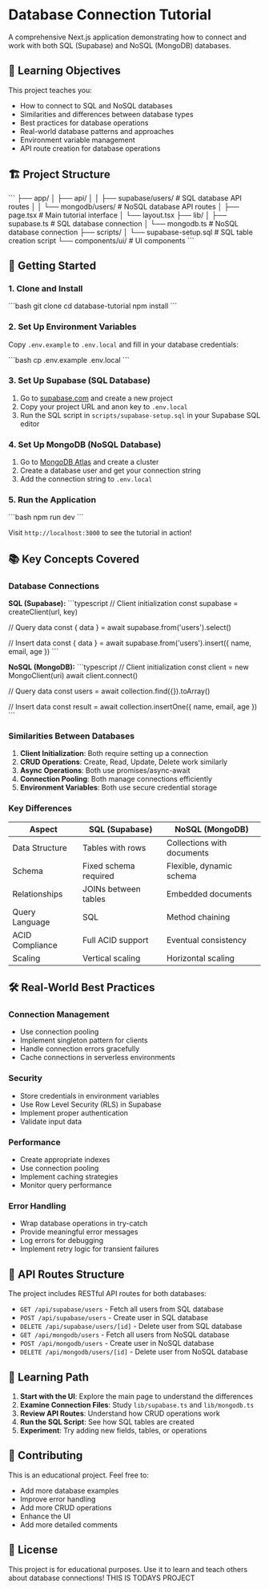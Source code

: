 # Database Connection Tutorial

A comprehensive Next.js application demonstrating how to connect and work with both SQL (Supabase) and NoSQL (MongoDB) databases.

## 🎯 Learning Objectives

This project teaches you:
- How to connect to SQL and NoSQL databases
- Similarities and differences between database types
- Best practices for database operations
- Real-world database patterns and approaches
- Environment variable management
- API route creation for database operations

## 🏗️ Project Structure

\`\`\`
├── app/
│   ├── api/
│   │   ├── supabase/users/     # SQL database API routes
│   │   └── mongodb/users/      # NoSQL database API routes
│   ├── page.tsx                # Main tutorial interface
│   └── layout.tsx
├── lib/
│   ├── supabase.ts            # SQL database connection
│   └── mongodb.ts             # NoSQL database connection
├── scripts/
│   └── supabase-setup.sql     # SQL table creation script
└── components/ui/             # UI components
\`\`\`

## 🚀 Getting Started

### 1. Clone and Install

\`\`\`bash
git clone <your-repo>
cd database-tutorial
npm install
\`\`\`

### 2. Set Up Environment Variables

Copy `.env.example` to `.env.local` and fill in your database credentials:

\`\`\`bash
cp .env.example .env.local
\`\`\`

### 3. Set Up Supabase (SQL Database)

1. Go to [supabase.com](https://supabase.com) and create a new project
2. Copy your project URL and anon key to `.env.local`
3. Run the SQL script in `scripts/supabase-setup.sql` in your Supabase SQL editor

### 4. Set Up MongoDB (NoSQL Database)

1. Go to [MongoDB Atlas](https://cloud.mongodb.com) and create a cluster
2. Create a database user and get your connection string
3. Add the connection string to `.env.local`

### 5. Run the Application

\`\`\`bash
npm run dev
\`\`\`

Visit `http://localhost:3000` to see the tutorial in action!

## 📚 Key Concepts Covered

### Database Connections

**SQL (Supabase):**
\`\`\`typescript
// Client initialization
const supabase = createClient(url, key)

// Query data
const { data } = await supabase.from('users').select()

// Insert data
const { data } = await supabase.from('users').insert({ name, email, age })
\`\`\`

**NoSQL (MongoDB):**
\`\`\`typescript
// Client initialization
const client = new MongoClient(uri)
await client.connect()

// Query data
const users = await collection.find({}).toArray()

// Insert data
const result = await collection.insertOne({ name, email, age })
\`\`\`

### Similarities Between Databases

1. **Client Initialization**: Both require setting up a connection
2. **CRUD Operations**: Create, Read, Update, Delete work similarly
3. **Async Operations**: Both use promises/async-await
4. **Connection Pooling**: Both manage connections efficiently
5. **Environment Variables**: Both use secure credential storage

### Key Differences

| Aspect | SQL (Supabase) | NoSQL (MongoDB) |
|--------|----------------|-----------------|
| Data Structure | Tables with rows | Collections with documents |
| Schema | Fixed schema required | Flexible, dynamic schema |
| Relationships | JOINs between tables | Embedded documents |
| Query Language | SQL | Method chaining |
| ACID Compliance | Full ACID support | Eventual consistency |
| Scaling | Vertical scaling | Horizontal scaling |

## 🛠️ Real-World Best Practices

### Connection Management
- Use connection pooling
- Implement singleton pattern for clients
- Handle connection errors gracefully
- Cache connections in serverless environments

### Security
- Store credentials in environment variables
- Use Row Level Security (RLS) in Supabase
- Implement proper authentication
- Validate input data

### Performance
- Create appropriate indexes
- Use connection pooling
- Implement caching strategies
- Monitor query performance

### Error Handling
- Wrap database operations in try-catch
- Provide meaningful error messages
- Log errors for debugging
- Implement retry logic for transient failures

## 🔧 API Routes Structure

The project includes RESTful API routes for both databases:

- `GET /api/supabase/users` - Fetch all users from SQL database
- `POST /api/supabase/users` - Create user in SQL database
- `DELETE /api/supabase/users/[id]` - Delete user from SQL database
- `GET /api/mongodb/users` - Fetch all users from NoSQL database
- `POST /api/mongodb/users` - Create user in NoSQL database
- `DELETE /api/mongodb/users/[id]` - Delete user from NoSQL database

## 📖 Learning Path

1. **Start with the UI**: Explore the main page to understand the differences
2. **Examine Connection Files**: Study `lib/supabase.ts` and `lib/mongodb.ts`
3. **Review API Routes**: Understand how CRUD operations work
4. **Run the SQL Script**: See how SQL tables are created
5. **Experiment**: Try adding new fields, tables, or operations

## 🤝 Contributing

This is an educational project. Feel free to:
- Add more database examples
- Improve error handling
- Add more CRUD operations
- Enhance the UI
- Add more detailed comments

## 📝 License

This project is for educational purposes. Use it to learn and teach others about database connections!
THIS IS TODAYS PROJECT 